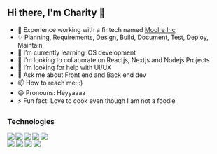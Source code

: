 ## Hi there, I'm Charity 👋

- 🔭 Experience working with a fintech named <a href="">Moolre Inc</a>
- ✨ Planning, Requirements, Design, Build, Document, Test, Deploy, Maintain
- 🌱 I’m currently learning iOS development
- 👯 I’m looking to collaborate on Reactjs, Nextjs and Nodejs Projects
- 🤔 I’m looking for help with UI/UX
- 💬 Ask me about Front end and Back end dev
- 📫 How to reach me: :)
- 😄 Pronouns: Heyyaaaa
- ⚡ Fun fact: Love to cook even though I am not a foodie


### Technologies
<div style="display: flex; flex-direction: row;">
  <img align="left" src="https://img.shields.io/badge/react-%2320232a.svg?style=for-the-badge&logo=react&logoColor=%2361DAFB" />
  <img align="left" src="https://img.shields.io/badge/node.js-6DA55F?style=for-the-badge&logo=node.js&logoColor=white" />
  <img align="left" src="https://img.shields.io/badge/Next-black?style=for-the-badge&logo=next.js&logoColor=white" />
  <img align="left" src="https://img.shields.io/badge/php-%23777BB4.svg?style=for-the-badge&logo=php&logoColor=white" />
  <img align="left" src="https://img.shields.io/badge/CodeIgniter-%23EF4223.svg?style=for-the-badge&logo=codeIgniter&logoColor=white" />
</div>
<div>
  <img src="https://img.shields.io/badge/typescript-%23007ACC.svg?style=for-the-badge&logo=typescript&logoColor=white" />
  <img src="https://img.shields.io/badge/java-%23ED8B00.svg?style=for-the-badge&logo=java&logoColor=white" />
  <img src="https://img.shields.io/badge/git-%23F05033.svg?style=for-the-badge&logo=git&logoColor=white" />
  <img src="https://img.shields.io/badge/spring-%236DB33F.svg?style=for-the-badge&logo=spring&logoColor=white" />
</div>
